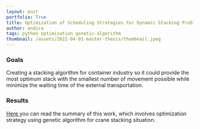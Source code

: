 ```yaml
---
layout: post
portfolio: True
title: Optimization of Scheduling Strategies for Dynamic Stacking Problem in Uncertain Environment 
author: andira
tags: python optimization genetic-algorithm
thumbnail: /assets/2022-04-01-master-thesis/thumbnail.jpeg
---
```


<h3 class='sub-heading'> Goals </h3>
Creating a stacking algorithm for container industry so it could provide the most optimum stack with the smallest number of movement possible while minimize the waiting time of the external transportation.

<h3 class='sub-heading'> Results </h3>
<a href='https://sites.google.com/view/scheduling-dynstack/home'> Here </a> you can read the summary of this work, which involves optimization strategy using genetic algorithm for crane stacking situation.